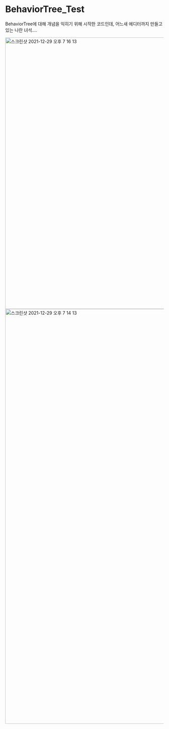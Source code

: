 # BehaviorTree_Test
BehaviorTree에 대해 개념을 익히기 위해 시작한 코드인데, 어느새 에디터까지 만들고 있는 나란 녀석....

<img width="864" alt="스크린샷 2021-12-29 오후 7 16 13" src="https://user-images.githubusercontent.com/11805764/147651838-c6c94202-bff4-40e4-bca3-444a4425db8b.png">
<img width="1320" alt="스크린샷 2021-12-29 오후 7 14 13" src="https://user-images.githubusercontent.com/11805764/147651717-6f63fd38-487e-45ba-abf6-c8c3f1e5dc93.png">
